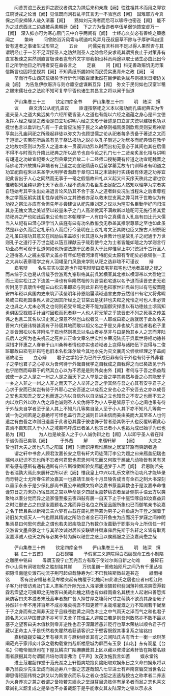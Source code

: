 <!-- { "loadSidebar": true } -->
　　问昔贾谊三表五饵之説议者谓之为踈后来和亲歳【阙】徃徃祖其术而用之郭钦江綂徙戎之论当【阙】见信既而刘石乱华其言无一不验岂虑【阙】　固难耶方今真保之间安揷降人歳久渐蕃【阙】　　黠如刘元海者而后可以啸呼也密迩【阙】　能不为之过虑西北二边歳被兵患朝廷【阙】　下之力为备迩者卒伍单弱饷馈空虚万一【阙】　深入抑亦可为寒心鴈门云中介乎两间有【阙】　士经心久矣必有善终之策愿闻之
　　繁峙
　　问曾防浴沂风雩与明道吟风弄月茂叔庭草不除与子厚驴鸣自适皆有道者之事诸生试形容之
　　五台
　　问儒先有言科目不足以得人果然否与其谓明经止于一艺不足深探圣人之防然则圣人之防舍经安求哉其谓贤良止于对策非有直言极谏之实然则直言极谏者岂有外文字耶我朝设科贡两途以取士诸生必由此出今日之所学他日之所用者安在盍各言之
　　定襄
　　问【阙】科无善政赈饥无竒策信斯言也固将坐视其【阙】不知黄纸所蠲如何而民受实惠青州之政【阙】　可
　　举而行与山西灾荒极矣予行忻代间数百里愀然在目伊欲免赋与则禄米日増边关歳【阙】　为告急伊欲赈济与则仓廪空虚谋断互异【阙】　弥文于民何如也汉室半租之赐宋儒社仓之法抑不知可复举乎否也诸生其昌言之将以闻于当道















　　俨山集巻三十三
　　钦定四库全书
　　俨山集巻三十四
　　明　陆深　撰
　　议
　　薛文清公从祀孔庙议
　　臣谨按祭祀之义本以报功而孔庙祀典实为传道夫圣人之道大矣远矣今六经所载皆圣人之道也有能以六经之道蕴之身心是曰立徳发挥六经之理见之政治是曰立功讲明六经之文形于著述是曰立言夫徳以建极也功以抚世也言以垂训也凡有一于此皆应法施于民之义故祭则福焉类则歆焉灵则妥焉神斯享矣此孔庙祠祀之所缘起非徒以弥文为也顾世儒之论从祀者每多责备于著述之文而于道徳之实若在所后盖有见于祭法报功之説亦以孔子删述之功居多而祀典皆在教学之地故尔臣则以为圣人之道本末一贯谟训功烈以时而出初无意必于其间也其在后儒不得不与时而为升降此祀典之所以品节也自今论之孔门七十二贤亲炙圣化相与讲明有翊道之功故宜祀秦火之烈典章焚弃故二十二经师口授秘藏有传道之功宜祀魏晋之际佛老并兴故排斥异端者有卫道之功宜祀隋唐以后圣学蓁芜故专门训释者有明道之功宜祀自程朱以来圣学大明学者渐趋于章句口耳之末故躬行实践者有体道之功亦宜祀此皆出于人心之同然而无事于一毫之假借故曰礼以义起又曰天序天秩此之谓也钦惟我朝列圣纯以道化天下表章六经不遗余力名臣辈出足配古人然知以理学为宗者实自瑄始考其平生出处进退言论风防其不合于圣人之道者鲜矣况生当程朱之后素尊程朱之学而反躬实践复性存诚所以立其徳者亦足以救末世支离之弊习其于世教似为有功揆之祭法亦应有合但先年亦尝建议从祀先臣刘定之议以为瑄实名臣勤学好问归洁其身无愧文清之美谥至以较量朱子之门人高弟微寓不满故断以瑄祀可无施行盖其爱防祀典之严也如此后来公论有曰本朝理学一人有曰今之真儒当入孔庙有曰比元大儒当入从祀有曰濳心理学当入庙庭有曰有功名教侑食无忝盖其推崇尊慕之至也如此虽然是非必久而后定礼乐待人而后行今圣明在上议礼考文正其防也臣又按古人制祭祀之礼虽曰报功其意又在风励后来盖欲引长其道以为世教计也是故孔子之祀通于万世则孔子之道行于万世岂徒以笾豆祼献云乎哉若使今之为士者皆能如瑄之为学则言行功业必有可观于世道何如也所谓法施于民者莫大于此仰惟皇上中兴徳冠千古行圣人之道得圣人之綂主张斯文盖亦有年如瑄者河津有特祀矣太原有专祀矣必欲铺张一王之大典以表章理学之有人羽翊圣门风励来学则从祀之选非瑄不可谨议
　　辩
　　崧宅辩
　　名名实实以彰道也作崧宅辩辩曰崧宅非崧宅也记地者盖疑之疑之而未综于实也曷从信哉予尝游焉九峯聨络其前呉淞横亘其北襟以横泖帯以大盈地洼而土洳实松江之下流盖一泽也有阜隆然相传为晋袁崧宅遂以名予退而读晋史史无崧传附见于袁瓌传中题曰山松云果即崧与则此非崧宅也崧家世非呉兹何以有宅按晋隆安四年崧以呉国内史来筑沪渎垒明年孙恩陷扈渎崧遇害史亦云然借曰有宅又将弗暇矣或曰崧死国事呉人贤之因其所经比之甘棠云是犹非也夫崧之死怜之可也人未必贤之也呉之人尤未必贤之也何则崧受专城之寄不能为国御灾捍患以有功徳兹土顷焉知勇俱困受戮贼手计当时因崧而死者非一人也人将无望之乎故晋史不列之死事之传盖讳之也且二其名以识史家之深意不然岂山松者又一人耶或曰崧之后就居于此故名夫晋宋六代避讳特甚焉有子孙居其地而敢以祖父名之乎是又非也故凡言松者若崧子里之类皆因松以名非附名于崧也然则机云以名山者亦尽非与曰是殆其乡人之志而非陆氏后人之所为也夫机云之死并非正命文章名世实惟乡荣况陆氏于呉累世将相功徳甚深惜才怀惠之人眷眷于山川桑梓者情也亦实也若崧者上岂得与诸陆伍下岂得与二俊班耶故曰崧宅非崧宅也旧本名松泽尔故今其地水先为灾文襄周公尝欲经理之予盖闻诸故老云
　　立心辩
　　君子之学始于为已终于成已非有待于外也有待于外非君子之学也君子之心亦以为吾何待于外哉自我学之自我成之自我得之而已矣故见于外也宁闇然而毋慕于的然其立心以为不若是是则外矣由外【阙】者何与于吾之损益哉诚使一乡之人是之一州之人是之而天下之人举是之吾之学其弗然与吾之心其能安乎一乡之人非之一州之人非之而天下之人举非之吾之学其然与吾之心其有安乎君子之心求于安而已矣岂有待于外耶心之安吾遂之以成吾之安也心之不安吾去之亦以成吾之安也夫知吾之安之也而遂之内以自信外以自坚诚之立也知吾之不安之也而不去之内以欺已外以欺人伪之趋也诚则圣人矣伪将不为小人乎是皆原于立心之间也果有待于外哉夫自学者至于圣人其上不知凡几等矣自圣人至于小人其下亦不知凡几等矣一诚一伪之间若是之悬絶吁可怪也盖行吾之诚则日进由信而美由美而大其至圣人也何逺之有由吾之诈则日退盖于此者恐其露于彼也饰于暂者恐其彰于乆也反覆转辗此心丧焉不自知其入于小人之域矣呜呼成已者圣人也丧已者小人也曷为成已始乎为已也曷为【阙】　　　为人也是故圣人之于小人诚伪辩之也【阙】人以即乎圣人者在辩乎诚伪而已矣孰【阙】
　　于外哉
　　解
　　来鴈轩解
　　【阙】　　　大夫之贽也轩大夫之居也凡鸟之阳属【阙】时而识序焉惟鴈世之居室轩豁而爽朗者通
　　谓之轩中书舍人顾君汝嘉长安之居有轩大司徒蒲汀李公为题之曰来鴈盖纪瑞也瑞何以纪识不忘也所不忘者何君恩也君恩何可忘而又何取于鴈哉凡动物皆有灵有灵斯有感有感斯有通有通斯有应应斯徴徴斯验矣鴈能通梦于人而【阙】　君恩防若先告者瑞孰大焉此来鴈轩之所以识【阙】惟我皇上中兴以礼乐文章饰治功凡才能毕录而竒特之士尤所眷任若汝嘉其一也嘉靖壬辰冬十月显陵告成当有金石之制大书深刻以垂示永永于是少保礼部尚书夏公奉勑撰文特命汝嘉书篆盖异数也于是汝嘉奉命惟谨穷日之力未办乃宿显灵之宫以毕命是夕四鼔汝嘉梦缟衣者至卧侧拱手语云方以类聚物以羣分觉而异之适家僮至报云夜四鼔有鴈一自天下止于中庭饮啄自如汝嘉益异之时江御史占之曰是汝嘉题名之兆而异日名位之所至品服所象也已而御笔亲书汝嘉之名于碑且系以新衔云夫六梦有占载在周礼而熊罴为男子之祥鱼旐为丰登之瑞着于诗旧矣大抵天人一气也顾其精诚之所防合者金石可开鱼虫为应而况于梦寐之间神明集焉易曰何思何虑此之谓也若夫迟疾隐显乃有数尔汝嘉勤于职事为今上所信任一时交游皆文墨典雅之士与其弟汝诚对居长安联镳并辔雍雍后先斯于名轩之义皆有取焉汝嘉淳诚人也天之所与必矣予特为解以祛世之惑且以俟鴈服之至汝嘉尚懋之哉


　　俨山集巻三十四
　　钦定四库全书
　　俨山集巻三十五
　　明　陆深　撰
　　铭【二十五首】
　　白石砚铭
　　予假寓三义道院得白石破砚命工改小制陷之雕匣中铭曰
　　毋谓玉毁宁止瓦完吾方有取于使过尔尚自新之勿难
　　叠碎石作小山具有涧坡岩壑之胜刻铭其崖
　　万仞虽巍一篑攸始咫尺之间乃有千里丛桂招隠淮南邈矣潄石枕流子荆可起卓哉静寿为仁不已我铭斯徴兹道甚迩
　　緑雨楼铭
　　客有出安福巷者见岑楼突起有槐覆于北檐问曰此谁氏之居也应者曰松江陆子客乃纡辔访焉及门主人肃客而升隙光出入溶溶泄泄猥若积翡回薄衿佩凉爽霑溽若霡若霂望之可掇即之无物客曰美哉此槐之精也有似緑雨盍名其楼主人起谢曰善愿挥厥防客曰夫本滋者末茂蓄丰者施广昔人择甘厚之壤莳尺寸之萌孰不欲资其身诒厥子孙然非十年不用非百年不成亦难矣槐吾不知更若干主栽培灌溉之力不知阅若干嵗至于子之身而有之庸非天定乎且緑苍胜黄之间色木土之中气雨天之泽而气之和也君子顾名思义以华国普施不亦可乎夫舍子其谁主人避席曰若是则吾岂敢然亦不敢不朂以塞子之望客曰夫木值秋则零非逆性也君子深藏若愚非贬行也草木荣枯以顺令君子行藏以正命主人于是怃然若失瞿然若获请客识之于壁客既叙其事复系之铭铭曰
　　嘉树嶷嶷安福之里有楼言言与厥树峙谁其有之云间陆氏古有哲士一衡一龙聨英阐葩光于家邦奕叶承之载构载堂岿哉斯楼层城为屏西有玉泉【山名】东有观星【台名】仰瞻帝阍庶司在下屋瓦鳞次广陌膴膴葺其上区以藏以修潜室素轩皆在斯楼名緑雨者厥掇其竒勿谓固弗培勿谓崇弗治【平声】汝茂汝施我言如蓍
　　娱永堂铭
　　进士范君韶作堂于范光湖之上轩豁爽垲抱负隂阳取欢娱永日之义命曰娱永将以奉乃翁良沙先生堂成而翁适寿八十韶之志遂哉韶凡七举进士有声南宫徧交当世名公卿思得钜丽伟特之辞又以为斯堂永而乐与之者众也韶之志逺哉按古之称孝者二养志为大身养次之兼之者谓之备物若夫娱永之堂游耳目逸肢体有足多者而翁之志也喜文章尚礼义韶复成之是举也不亦备哉韶于是乎能孝矣其友陆深为之铭以示永永
